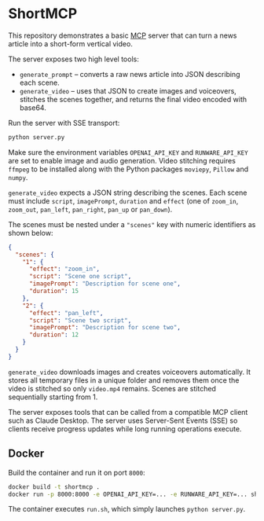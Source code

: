 # ShortMCP

This repository demonstrates a basic [MCP](https://github.com/manycoredai/mcp) server that can turn a news article into a short-form vertical video.

The server exposes two high level tools:

- `generate_prompt` – converts a raw news article into JSON describing each scene.
- `generate_video` – uses that JSON to create images and voiceovers, stitches the scenes together, and returns the final video encoded with base64.

Run the server with SSE transport:

```bash
python server.py
```

Make sure the environment variables `OPENAI_API_KEY` and `RUNWARE_API_KEY` are
set to enable image and audio generation. Video stitching requires `ffmpeg` to
be installed along with the Python packages `moviepy`, `Pillow` and `numpy`.

`generate_video` expects a JSON string describing the scenes. Each scene must
include `script`, `imagePrompt`, `duration` and `effect` (one of
`zoom_in`, `zoom_out`, `pan_left`, `pan_right`, `pan_up` or `pan_down`).

The scenes must be nested under a `"scenes"` key with numeric identifiers as
shown below:

```json
{
  "scenes": {
    "1": {
      "effect": "zoom_in",
      "script": "Scene one script",
      "imagePrompt": "Description for scene one",
      "duration": 15
    },
    "2": {
      "effect": "pan_left",
      "script": "Scene two script",
      "imagePrompt": "Description for scene two",
      "duration": 12
    }
  }
}
```

`generate_video` downloads images and creates voiceovers automatically. It
stores all temporary files in a unique folder and removes them once the video is
stitched so only `video.mp4` remains. Scenes are stitched sequentially starting
from 1.

The server exposes tools that can be called from a compatible MCP client such as Claude Desktop. The server uses Server-Sent Events (SSE) so clients receive progress updates while long running operations execute.

## Docker

Build the container and run it on port `8000`:

```bash
docker build -t shortmcp .
docker run -p 8000:8000 -e OPENAI_API_KEY=... -e RUNWARE_API_KEY=... shortmcp
```

The container executes `run.sh`, which simply launches `python server.py`.
